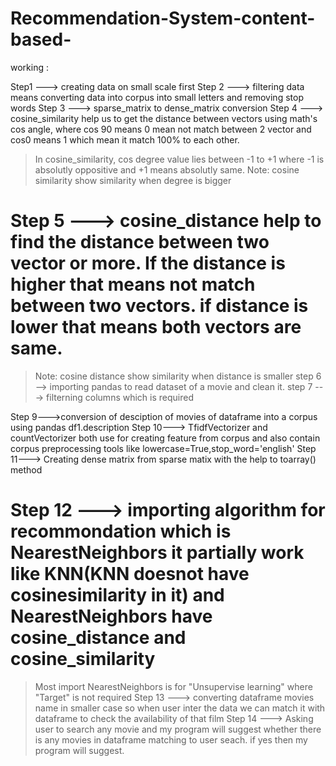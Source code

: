 # Recommendation-System-content-based-

working :

Step1 ---> creating data on small scale first
Step 2 ---> filtering data means converting data into corpus into small letters and removing stop words
Step 3 ---> sparse_matrix to dense_matrix conversion
Step 4 ---> cosine_similarity help us to get the distance between vectors using math's cos angle, where cos 90 means 0 mean not match between 2 vector and cos0 means 1 
which mean it match 100%  to each other.
  > In cosine_similarity, cos degree value lies between -1 to +1 where -1 is absolutly oppositive and +1 means absolutly same.
  > Note: cosine similarity show similarity when degree is bigger

# Step 5 ---> cosine_distance help to find the distance between two vector or more. If the distance is higher that means not match between two vectors. if distance is lower that means both vectors are same.
  > Note: cosine distance show similarity when distance is smaller
step 6 --> importing pandas to read dataset of a movie and clean it.
step 7 ---> filterning columns which is required 

Step 9--->conversion of desciption of movies of dataframe into a corpus using pandas df1.description
Step 10---> TfidfVectorizer and countVectorizer both use for creating feature from corpus and also contain corpus preprocessing tools like       lowercase=True,stop_word='english'
Step 11---> Creating dense matrix from sparse matix with the help to toarray() method
# Step 12 ---> importing algorithm for recommondation which is NearestNeighbors it partially work like KNN(KNN doesnot have cosinesimilarity in it) and NearestNeighbors have cosine_distance and cosine_similarity 
  > Most import NearestNeighbors is for "Unsupervise learning" where "Target" is not required 
Step 13 ---> converting dataframe movies name in smaller case so when user inter the data we can match it with dataframe to check the availability of that film
Step 14 ---> Asking user to search any movie and my program will suggest whether there is any movies in dataframe matching to user seach. if yes then my program will suggest.
